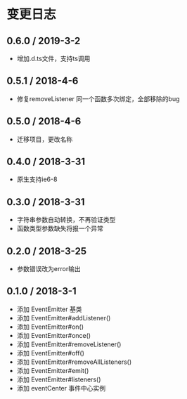# 变更日志

## 0.6.0 / 2019-3-2

- 增加.d.ts文件，支持ts调用

## 0.5.1 / 2018-4-6

- 修复removeListener 同一个函数多次绑定，全部移除的bug

## 0.5.0 / 2018-4-6

- 迁移项目，更改名称 

## 0.4.0 / 2018-3-31

- 原生支持ie6-8 

## 0.3.0 / 2018-3-31

- 字符串参数自动转换，不再验证类型
- 函数类型参数缺失将报一个异常

## 0.2.0 / 2018-3-25

- 参数错误改为error输出

## 0.1.0 / 2018-3-1

- 添加 EventEmitter 基类
- 添加 EventEmitter#addListener()
- 添加 EventEmitter#on()
- 添加 EventEmitter#once()
- 添加 EventEmitter#removeListener()
- 添加 EventEmitter#off()
- 添加 EventEmitter#removeAllListeners()
- 添加 EventEmitter#emit()
- 添加 EventEmitter#listeners()
- 添加 eventCenter 事件中心实例
